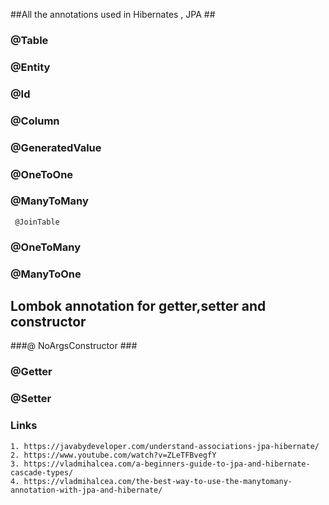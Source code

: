 ##All the annotations used in Hibernates , JPA ##

### @Table ###

### @Entity ###

###  @Id ###

### @Column ###

### @GeneratedValue ###

### @OneToOne ###

### @ManyToMany ###

     @JoinTable 

### @OneToMany ###

### @ManyToOne ###


## Lombok annotation for getter,setter and constructor ##

###@ NoArgsConstructor ###
### @Getter ###
### @Setter ###


### Links ###

    1. https://javabydeveloper.com/understand-associations-jpa-hibernate/ 
    2. https://www.youtube.com/watch?v=ZLeTFBvegfY
    3. https://vladmihalcea.com/a-beginners-guide-to-jpa-and-hibernate-cascade-types/
    4. https://vladmihalcea.com/the-best-way-to-use-the-manytomany-annotation-with-jpa-and-hibernate/
    
    
    
